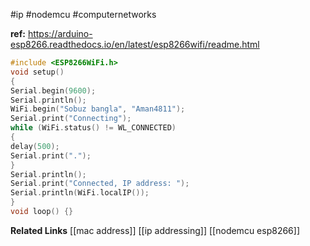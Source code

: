 #ip #nodemcu #computernetworks 

**ref:** https://arduino-esp8266.readthedocs.io/en/latest/esp8266wifi/readme.html

```cpp
#include <ESP8266WiFi.h>
void setup()
{
Serial.begin(9600);
Serial.println();
WiFi.begin("Sobuz bangla", "Aman4811");
Serial.print("Connecting");
while (WiFi.status() != WL_CONNECTED)
{
delay(500);
Serial.print(".");
}
Serial.println();
Serial.print("Connected, IP address: ");
Serial.println(WiFi.localIP());
}
void loop() {}
```

**Related Links**
[[mac address]]
[[ip addressing]]
[[nodemcu esp8266]]
